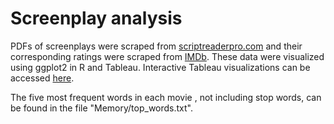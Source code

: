 # Screenplay analysis


PDFs of screenplays were scraped from [scriptreaderpro.com](http://www.scriptreaderpro.com/best-screenplays-to-read/) and their corresponding ratings were scraped from [IMDb](http://www.imdb.com/). These data were visualized using ggplot2 in R and Tableau. Interactive Tableau visualizations can be accessed [here](https://public.tableau.com/views/ScreenplayAnalysis/Dashboard1?:embed=y&:display_count=yes&publish=yes).


The five most frequent words in each movie , not including stop words, can be found in the file "Memory/top_words.txt".
